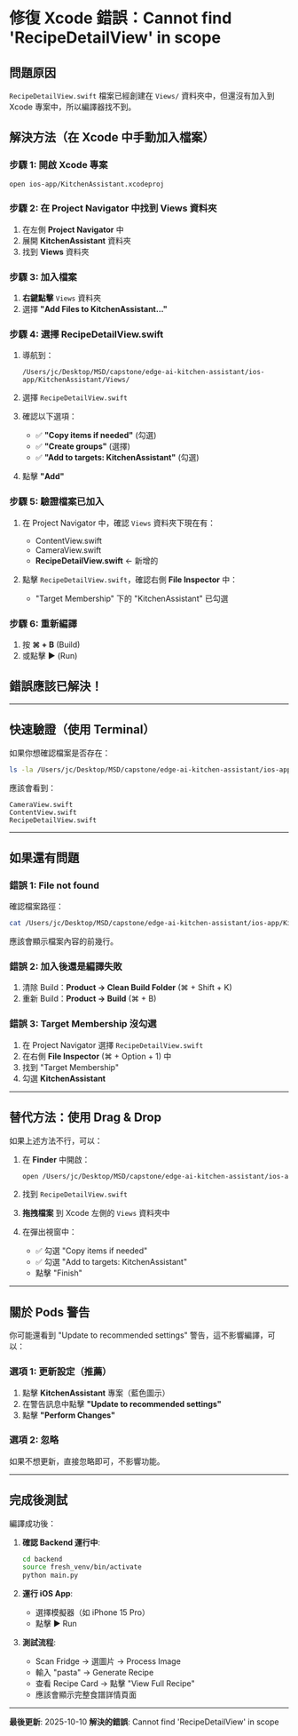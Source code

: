 # 修復 Xcode 錯誤：Cannot find 'RecipeDetailView' in scope

## 問題原因

`RecipeDetailView.swift` 檔案已經創建在 `Views/` 資料夾中，但還沒有加入到 Xcode 專案中，所以編譯器找不到。

## 解決方法（在 Xcode 中手動加入檔案）

### 步驟 1: 開啟 Xcode 專案

```bash
open ios-app/KitchenAssistant.xcodeproj
```

### 步驟 2: 在 Project Navigator 中找到 Views 資料夾

1. 在左側 **Project Navigator** 中
2. 展開 **KitchenAssistant** 資料夾
3. 找到 **Views** 資料夾

### 步驟 3: 加入檔案

1. **右鍵點擊** `Views` 資料夾
2. 選擇 **"Add Files to KitchenAssistant..."**

### 步驟 4: 選擇 RecipeDetailView.swift

1. 導航到：
   ```
   /Users/jc/Desktop/MSD/capstone/edge-ai-kitchen-assistant/ios-app/KitchenAssistant/Views/
   ```

2. 選擇 `RecipeDetailView.swift`

3. 確認以下選項：
   - ✅ **"Copy items if needed"** (勾選)
   - ✅ **"Create groups"** (選擇)
   - ✅ **"Add to targets: KitchenAssistant"** (勾選)

4. 點擊 **"Add"**

### 步驟 5: 驗證檔案已加入

1. 在 Project Navigator 中，確認 `Views` 資料夾下現在有：
   - ContentView.swift
   - CameraView.swift
   - **RecipeDetailView.swift** ← 新增的

2. 點擊 `RecipeDetailView.swift`，確認右側 **File Inspector** 中：
   - "Target Membership" 下的 "KitchenAssistant" 已勾選

### 步驟 6: 重新編譯

1. 按 **⌘ + B** (Build)
2. 或點擊 **▶️** (Run)

## 錯誤應該已解決！

---

## 快速驗證（使用 Terminal）

如果你想確認檔案是否存在：

```bash
ls -la /Users/jc/Desktop/MSD/capstone/edge-ai-kitchen-assistant/ios-app/KitchenAssistant/Views/
```

應該會看到：
```
CameraView.swift
ContentView.swift
RecipeDetailView.swift
```

---

## 如果還有問題

### 錯誤 1: File not found

確認檔案路徑：
```bash
cat /Users/jc/Desktop/MSD/capstone/edge-ai-kitchen-assistant/ios-app/KitchenAssistant/Views/RecipeDetailView.swift | head -5
```

應該會顯示檔案內容的前幾行。

### 錯誤 2: 加入後還是編譯失敗

1. 清除 Build：**Product → Clean Build Folder** (⌘ + Shift + K)
2. 重新 Build：**Product → Build** (⌘ + B)

### 錯誤 3: Target Membership 沒勾選

1. 在 Project Navigator 選擇 `RecipeDetailView.swift`
2. 在右側 **File Inspector** (⌘ + Option + 1) 中
3. 找到 "Target Membership"
4. 勾選 **KitchenAssistant**

---

## 替代方法：使用 Drag & Drop

如果上述方法不行，可以：

1. 在 **Finder** 中開啟：
   ```bash
   open /Users/jc/Desktop/MSD/capstone/edge-ai-kitchen-assistant/ios-app/KitchenAssistant/Views/
   ```

2. 找到 `RecipeDetailView.swift`

3. **拖拽檔案** 到 Xcode 左側的 `Views` 資料夾中

4. 在彈出視窗中：
   - ✅ 勾選 "Copy items if needed"
   - ✅ 勾選 "Add to targets: KitchenAssistant"
   - 點擊 "Finish"

---

## 關於 Pods 警告

你可能還看到 "Update to recommended settings" 警告，這不影響編譯，可以：

### 選項 1: 更新設定（推薦）

1. 點擊 **KitchenAssistant** 專案（藍色圖示）
2. 在警告訊息中點擊 **"Update to recommended settings"**
3. 點擊 **"Perform Changes"**

### 選項 2: 忽略

如果不想更新，直接忽略即可，不影響功能。

---

## 完成後測試

編譯成功後：

1. **確認 Backend 運行中**:
   ```bash
   cd backend
   source fresh_venv/bin/activate
   python main.py
   ```

2. **運行 iOS App**:
   - 選擇模擬器（如 iPhone 15 Pro）
   - 點擊 ▶️ Run

3. **測試流程**:
   - Scan Fridge → 選圖片 → Process Image
   - 輸入 "pasta" → Generate Recipe
   - 查看 Recipe Card → 點擊 "View Full Recipe"
   - 應該會顯示完整食譜詳情頁面

---

**最後更新**: 2025-10-10
**解決的錯誤**: Cannot find 'RecipeDetailView' in scope

